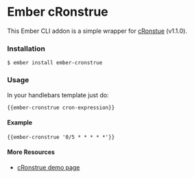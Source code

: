 # Ember cRonstrue

This Ember CLI addon is a simple wrapper for [cRonstue](https://github.com/bradymholt/cRonstrue/) (v1.1.0).

### Installation

```
$ ember install ember-cronstrue
```

### Usage

In your handlebars template just do:

```
{{ember-cronstrue cron-expression}}
```
#### Example

```
{{ember-cronstrue '0/5 * * * * *'}}
```

#### More Resources

* [cRonstrue demo page](http://bradymholt.github.io/cRonstrue/)
